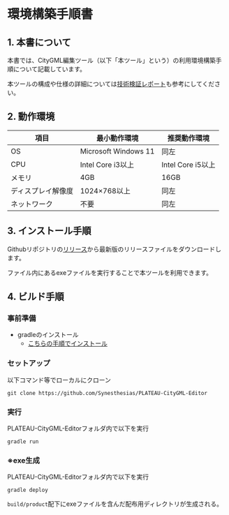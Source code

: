 # 環境構築手順書

## 1. 本書について
本書では、CityGML編集ツール（以下「本ツール」という）の利用環境構築手順について記載しています。

本ツールの構成や仕様の詳細については[技術検証レポート]()も参考にしてください。

## 2. 動作環境
| 項目 | 最小動作環境 | 推奨動作環境 |
| --- | --- | --- |
|OS|Microsoft Windows 11|同左|
|CPU|Intel Core i3以上|Intel Core i5以上|
|メモリ|4GB|16GB|
|ディスプレイ解像度|1024×768以上|同左|
|ネットワーク|不要|同左|

## 3. インストール手順
Githubリポジトリの[リリース](https://github.com/Synesthesias/PLATEAU-CityGML-Editor/releases)から最新版のリリースファイルをダウンロードします。

ファイル内にあるexeファイルを実行することで本ツールを利用できます。

## 4. ビルド手順
###  事前準備
- gradleのインストール
  - [こちらの手順でインストール](https://www.kkaneko.jp/tools/win/gradle.html)

### セットアップ
以下コマンド等でローカルにクローン
```
git clone https://github.com/Synesthesias/PLATEAU-CityGML-Editor
```

### 実行
PLATEAU-CityGML-Editorフォルダ内で以下を実行
```
gradle run
```

### ※exe生成
PLATEAU-CityGML-Editorフォルダ内で以下を実行
```
gradle deploy
```
`build/product`配下にexeファイルを含んだ配布用ディレクトリが生成される。


